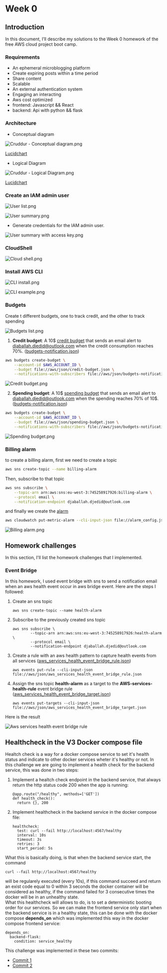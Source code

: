 # Week 0

## Introduction

In this document, I’ll describe my solutions to the Week 0 homework of the free AWS cloud project boot camp.

### Requirements

- An ephemeral microblogging platform
- Create expiring posts within a time period
- Share content
- Scalable
- An external authentication system
- Engaging an interacting
- Aws cost optimized
- frontend: Javascript && React
- backend: Api with python && flask

### Architecture

- Conceptual diagram

![Cruddur - Conceptual diagram.png](week0_assets/Cruddur%20-%20Conceptual%20diagram.png)

[Lucidchart](https://lucid.app/lucidchart/599b486c-576d-4081-96da-43bf3697eab7/edit?viewport_loc=-770%2C-264%2C2586%2C1066%2C0_0&invitationId=inv_5a30abc0-f8f5-45cc-9ade-77fea0e7eece)

- Logical Diagram

![Cruddur - Logical Diagram.png](week0_assets/Cruddur%20-%20Logical%20Diagram.png)

[Lucidchart](https://lucid.app/lucidchart/4ff4003e-b606-4012-9e39-9e7d8bd326a0/edit?viewport_loc=-236%2C123%2C2582%2C1065%2C0_0&invitationId=inv_8cd4f60b-9b44-4acc-a0ee-7d12a38f69ca)

### Create an IAM admin user

![User list.png](week0_assets/User%20list.png)

![User summary.png](week0_assets/User%20summary.png)

- Generate credentials for the IAM admin user.

![User summary with access key.png](week0_assets/User%20summary%20with%20access%20key.png)

### CloudShell

![Cloud shell.png](week0_assets/Cloud%20shell.png)

### Install AWS CLI

![CLI install.png](week0_assets/CLI%20install.png)

![CLI example.png](week0_assets/CLI%20example.png)

### Budgets

Create t different budgets, one to track credit, and the other to track spending

![Budgets list.png](week0_assets/Budgets%20list.png)

1. **Credit budget**: A 10$ [credit budget](https://github.com/djaballah/aws-bootcamp-cruddur-2023/blob/main/aws/json/credit-budget.json) that sends an email alert to djaballah.djedid@outlook.com when the credit consumption reaches 70%. ([budgets-notification.json](https://github.com/djaballah/aws-bootcamp-cruddur-2023/blob/main/aws/json/budgets-notification.json))

```bash
aws budgets create-budget \
    --account-id $AWS_ACCOUNT_ID \
    --budget file://aws/json/credit-budget.json \
    --notifications-with-subscribers file://aws/json/budgets-notification.json
```

![Credit budget.png](week0_assets/Credit%20budget.png)

2. **Spending budget**: A 10$ [spending budget](https://github.com/djaballah/aws-bootcamp-cruddur-2023/blob/main/aws/json/spending-budget.json) that sends an email alert to djaballah.djedid@outlook.com when the spending reaches 70% of 10$. ([budgets-notification.json](https://github.com/djaballah/aws-bootcamp-cruddur-2023/blob/main/aws/json/budgets-notification.json))

```bash
aws budgets create-budget \
    --account-id $AWS_ACCOUNT_ID \
    --budget file://aws/json/spending-budget.json \
    --notifications-with-subscribers file://aws/json/budgets-notification.json
```

![Spending budget.png](week0_assets/Spending%20budget.png)

### Billing alarm

to create a billing alarm, first we need to create a topic

```bash
aws sns create-topic --name billing-alarm
```

Then, subscribe to that topic

```bash
aws sns subscribe \
    --topic-arn arn:aws:sns:eu-west-3:745258917926:billing-alarm \
    --protocol email \
    --notification-endpoint djaballah.djedid@outlook.com
```

and finally we create the [alarm](https://github.com/djaballah/aws-bootcamp-cruddur-2023/blob/main/aws/json/alarm_config.json)

```bash
aws cloudwatch put-metric-alarm --cli-input-json file://alarm_config.json
```

![Billing alarm.png](week0_assets/Billing%20alarm.png)

## Homework challenges

In this section, I'll list the homework challenges that I implemented.

### Event Bridge

In this homework, I used event bridge with sns to send a notification email when an aws health event occur in aws bridge event.
Here are the steps I followed:

1. Create an sns topic

    ```
    aws sns create-topic --name health-alarm 
    ```

2. Subscribe to the previously created sns topic

    ```
    aws sns subscribe \
            --topic-arn arn:aws:sns:eu-west-3:745258917926:health-alarm \
            --protocol email \
            --notification-endpoint djaballah.djedid@outlook.com
    ```

3. Create a rule with an aws health pattern to capture health events from all services ([aws_services_health_event_bridge_rule.json](https://github.com/djaballah/aws-bootcamp-cruddur-2023/blob/main/aws/json/aws_services_health_event_bridge_rule.json))

    ```
    aws events put-rule --cli-input-json file://aws/json/aws_services_health_event_bridge_rule.json
    ```

4. Assign the sns topic **health-alarm** as a target to the **AWS-services-health-rule** event bridge rule  ([aws_services_health_event_bridge_target.json](https://github.com/djaballah/aws-bootcamp-cruddur-2023/blob/main/aws/json/aws_services_health_event_bridge_target.json)) 

    ```
    aws events put-targets --cli-input-json file://aws/json/aws_services_health_event_bridge_target.json
    ```

Here is the result

![Aws services health event bridge rule](week0_assets/Aws%20services%20health%20event%20bridge%20rule.png)

## Healthcheck in the V3 Docker compose file

Healtch check is a way for a docker compose service to set it's health status and indicate to other docker services wheter it's healthy or not. In this challenge we are going to implement a health check for the backend service, this was done in two steps:
1. Implement a healtch check endpoint in the backend service, that always return the http status code 200 when the app is running:
    ```
    @app.route("/healthy", methods=['GET'])
    def health_check():
      return {}, 200
    ```
2. Implement healthcheck in the backend service in the docker compose file:
    ```
    healthcheck:
      test: curl --fail http://localhost:4567/healthy
      interval: 10s
      timeout: 3s
      retries: 3
      start_period: 5s
    ```

What this is basically doing, is that when the backend service start, the command
```
curl --fail http://localhost:4567/healthy
```
will be regularely executed (every 10s), if this command succeed and return an exist code equal to 0 within 3 seconds the docker container will be considered as healthy, if the command failed for 3 consecutive times the docker will be in an unhealthy state.
</br>
What this healthcheck will allows to do, is to set a deterministic booting order for our services. So we can make the frontend service only start when the backend service is in a healthy state, this can be done with the docker compose **depends_on** which was implemented this way in the docker compose frontend service:
```
depends_on:
  backend-flask:
    condition: service_healthy
```

This challenge was implemented in these two commits:
- [Commit 1](https://github.com/djaballah/aws-bootcamp-cruddur-2023/commit/a191855e0d33aaa7c517edbf1e1338dd0d5e2c67)
- [Commit 2](https://github.com/djaballah/aws-bootcamp-cruddur-2023/commit/28d923ae9d9f17bf56402249efb3baf1640b322e)
